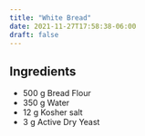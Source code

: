 ```yaml
---
title: "White Bread"
date: 2021-11-27T17:58:38-06:00
draft: false
---
```


## Ingredients

- 500 g Bread Flour
- 350 g Water
- 12 g Kosher salt
- 3 g Active Dry Yeast
